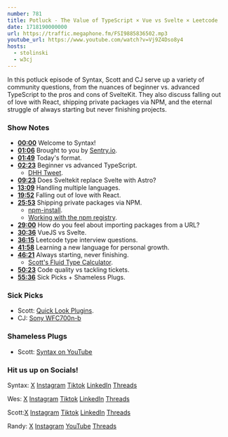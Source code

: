 ```yaml
---
number: 781
title: Potluck - The Value of TypeScript × Vue vs Svelte × Leetcode
date: 1718190000000
url: https://traffic.megaphone.fm/FSI9885836502.mp3
youtube_url: https://www.youtube.com/watch?v=Vj9Z4Dso8y4
hosts:
  - stolinski
  - w3cj
---
```


In this potluck episode of Syntax, Scott and CJ serve up a variety of community questions, from the nuances of beginner vs. advanced TypeScript to the pros and cons of SvelteKit. They also discuss falling out of love with React, shipping private packages via NPM, and the eternal struggle of always starting but never finishing projects.

### Show Notes

* **[00:00](#t=00:00)** Welcome to Syntax!
* **[01:06](#t=01:06)** Brought to you by [Sentry.io](https://sentry.io/syntax).
* **[01:49](#t=01:49)** Today's format.
* **[02:23](#t=02:23)** Beginner vs advanced TypeScript.
    * [DHH Tweet](https://x.com/dhh/status/1788579873969373603).
* **[09:23](#t=09:23)** Does Sveltekit replace Svelte with Astro?
* **[13:09](#t=13:09)** Handling multiple languages.
* **[19:52](#t=19:52)** Falling out of love with React.
* **[25:53](#t=25:53)** Shipping private packages via NPM.
    * [npm-install](https://docs.npmjs.com/cli/v10/commands/npm-install).
    * [Working with the npm registry](https://docs.github.com/en/packages/working-with-a-github-packages-registry/working-with-the-npm-registry).
* **[29:00](#t=29:00)** How do you feel about importing packages from a URL?
* **[30:36](#t=30:36)** VueJS vs Svelte.
* **[36:15](#t=36:15)** Leetcode type interview questions.
* **[41:58](#t=41:58)** Learning a new language for personal growth.
* **[46:21](#t=46:21)** Always starting, never finishing.
    * [Scott's Fluid Type Calculator](https://fluid-type.tolin.ski/).
* **[50:23](#t=50:23)** Code quality vs tackling tickets.
* **[55:36](#t=55:36)** Sick Picks + Shameless Plugs.

### Sick Picks

- Scott: [Quick Look Plugins](https://github.com/sindresorhus/quick-look-plugins).
- CJ: [Sony WFC700n-b](https://electronics.sony.com/audio/headphones/truly-wireless-earbuds/p/wfc700n-b)

### Shameless Plugs

- Scott: [Syntax on YouTube](https://youtube.com/@syntaxfm)

### Hit us up on Socials!

Syntax: [X](https://twitter.com/syntaxfm) [Instagram](https://www.instagram.com/syntax_fm/) [Tiktok](https://www.tiktok.com/@syntaxfm) [LinkedIn](https://www.linkedin.com/company/96077407/admin/feed/posts/) [Threads](https://www.threads.net/@syntax_fm)

Wes: [X](https://twitter.com/wesbos) [Instagram](https://www.instagram.com/wesbos/) [Tiktok](https://www.tiktok.com/@wesbos) [LinkedIn](https://www.linkedin.com/in/wesbos/) [Threads](https://www.threads.net/@wesbos)

Scott:[X](https://twitter.com/stolinski) [Instagram](https://www.instagram.com/stolinski/) [Tiktok](https://www.tiktok.com/@stolinski) [LinkedIn](https://www.linkedin.com/in/stolinski/) [Threads](https://www.threads.net/@stolinski)

Randy: [X](https://twitter.com/randyrektor) [Instagram](https://www.instagram.com/randyrektor/) [YouTube](https://www.youtube.com/@randyrektor) [Threads](https://www.threads.net/@randyrektor)
